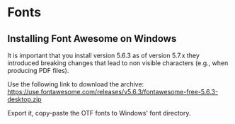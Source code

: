 
# Fonts

## Installing Font Awesome on Windows

It is important that you install version 5.6.3 as of version 5.7.x they introduced breaking changes that lead to non visible characters (e.g., when producing PDF files).

Use the following link to download the archive:
<https://use.fontawesome.com/releases/v5.6.3/fontawesome-free-5.6.3-desktop.zip>

Export it, copy-paste the OTF fonts to Windows' font directory.
